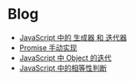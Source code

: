 # Blog

- [JavaScript 中的 生成器 和 迭代器](https://github.com/L-42/Blog/issues/1)
- [Promise 手动实现](https://github.com/L-42/Blog/issues/2)
- [JavaScript 中 Object 的迭代](https://github.com/L-42/Blog/issues/3)
- [JavaScript 中的相等性判断](https://github.com/L-42/Blog/issues/4)
